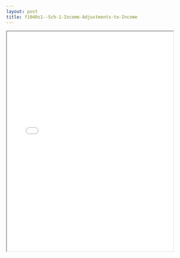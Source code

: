 ```yaml
---
layout: post
title: f1040s1--Sch-1-Income-Adjustments-to-Income
---
```


<div class="pdf-container">
<iframe src="/ea/assets/pdfs/f1040s1--Sch-1-Income-Adjustments-to-Income.pdf" height="600" width="90%" allowFullScreen="true"></iframe>
</div>

